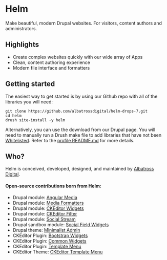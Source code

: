 
Helm
====

Make beautiful, modern Drupal websites. For visitors, content authors and administrators.


Highlights
----------

* Create complex websites quickly with our wide array of Apps
* Clean, content authoring experience
* Modern file interface and formatters


Getting started
---------------

The easiest way to get started is by using our Github repo with all of the libraries you will need:
```
git clone https://github.com/albatrossdigital/helm-drops-7.git
cd helm
drush site-install -y helm
```

Alternatively, you can use the download from our Drupal page. You will need to manually run a Drush make file to add 
libraries that have not been [Whitelisted](http://drupal.org/packaging-whitelist). Refer to the 
[profile README.md](https://github.com/albatrossdigital/helm-drops-7/blob/master/profiles/helm/README.md) for more details.


Who?
----

Helm is conceived, developed, designed, and maintained by [Albatross Digital](http://albatrossdigital.com).

#### Open-source contributions born from Helm:
* Drupal module: [Angular Media](https://www.drupal.org/project/angular_media)
* Drupal module: [Media Formatters](https://www.drupal.org/project/media_formatters)
* Drupal module: [CKEditor Widgets](https://www.drupal.org/project/ckeditor_widgets)
* Drupal module: [CKEditor Filter](https://www.drupal.org/project/ckeditor_filter)
* Drupal module: [Social Stream](https://www.drupal.org/project/social_stream)
* Drupal sandbox module: [Social Field Widgets](https://www.drupal.org/sandbox/jlyon/socialfield_widgets)
* Drupal theme: [Minimalist Admin](https://www.drupal.org/project/minimalist_admin)
* CKEditor Plugin: [Bootstrap Widgets](http://ckeditor.com/addon/widgetbootstrap)
* CKEditor Plugin: [Common Widgets](http://ckeditor.com/addon/widgetcommon)
* CKEditor Plugin: [Template Menu](http://ckeditor.com/addon/widgettemplatemenu)
* CKEditor Theme: [CKEditor Template Menu](http://ckeditor.com/addon/widgettemplatemenu)
